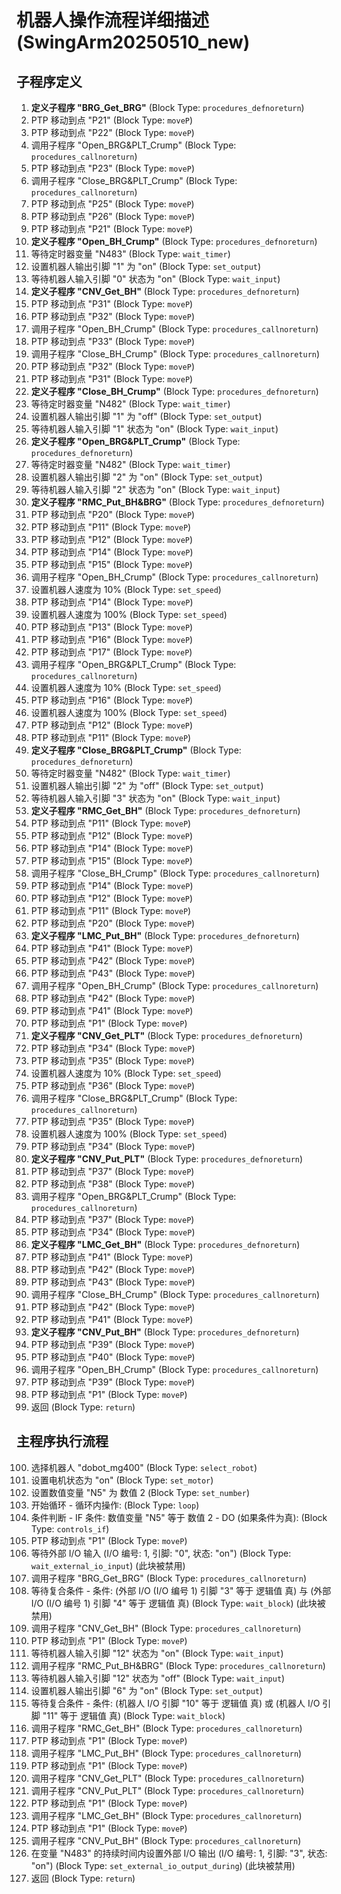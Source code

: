 # 机器人操作流程详细描述 (SwingArm20250510_new)

## 子程序定义

1. **定义子程序 "BRG_Get_BRG"** (Block Type: `procedures_defnoreturn`)
2. PTP 移动到点 "P21" (Block Type: `moveP`)
3. PTP 移动到点 "P22" (Block Type: `moveP`)
4. 调用子程序 "Open_BRG&PLT_Crump" (Block Type: `procedures_callnoreturn`)
5. PTP 移动到点 "P23" (Block Type: `moveP`)
6. 调用子程序 "Close_BRG&PLT_Crump" (Block Type: `procedures_callnoreturn`)
7. PTP 移动到点 "P25" (Block Type: `moveP`)
8. PTP 移动到点 "P26" (Block Type: `moveP`)
9. PTP 移动到点 "P21" (Block Type: `moveP`)
10. **定义子程序 "Open_BH_Crump"** (Block Type: `procedures_defnoreturn`)
11. 等待定时器变量 "N483" (Block Type: `wait_timer`)
12. 设置机器人输出引脚 "1" 为 "on" (Block Type: `set_output`)
13. 等待机器人输入引脚 "0" 状态为 "on" (Block Type: `wait_input`)
14. **定义子程序 "CNV_Get_BH"** (Block Type: `procedures_defnoreturn`)
15. PTP 移动到点 "P31" (Block Type: `moveP`)
16. PTP 移动到点 "P32" (Block Type: `moveP`)
17. 调用子程序 "Open_BH_Crump" (Block Type: `procedures_callnoreturn`)
18. PTP 移动到点 "P33" (Block Type: `moveP`)
19. 调用子程序 "Close_BH_Crump" (Block Type: `procedures_callnoreturn`)
20. PTP 移动到点 "P32" (Block Type: `moveP`)
21. PTP 移动到点 "P31" (Block Type: `moveP`)
22. **定义子程序 "Close_BH_Crump"** (Block Type: `procedures_defnoreturn`)
23. 等待定时器变量 "N482" (Block Type: `wait_timer`)
24. 设置机器人输出引脚 "1" 为 "off" (Block Type: `set_output`)
25. 等待机器人输入引脚 "1" 状态为 "on" (Block Type: `wait_input`)
26. **定义子程序 "Open_BRG&PLT_Crump"** (Block Type: `procedures_defnoreturn`)
27. 等待定时器变量 "N482" (Block Type: `wait_timer`)
28. 设置机器人输出引脚 "2" 为 "on" (Block Type: `set_output`)
29. 等待机器人输入引脚 "2" 状态为 "on" (Block Type: `wait_input`)
30. **定义子程序 "RMC_Put_BH&BRG"** (Block Type: `procedures_defnoreturn`)
31. PTP 移动到点 "P20" (Block Type: `moveP`)
32. PTP 移动到点 "P11" (Block Type: `moveP`)
33. PTP 移动到点 "P12" (Block Type: `moveP`)
34. PTP 移动到点 "P14" (Block Type: `moveP`)
35. PTP 移动到点 "P15" (Block Type: `moveP`)
36. 调用子程序 "Open_BH_Crump" (Block Type: `procedures_callnoreturn`)
37. 设置机器人速度为 10% (Block Type: `set_speed`)
38. PTP 移动到点 "P14" (Block Type: `moveP`)
39. 设置机器人速度为 100% (Block Type: `set_speed`)
40. PTP 移动到点 "P13" (Block Type: `moveP`)
41. PTP 移动到点 "P16" (Block Type: `moveP`)
42. PTP 移动到点 "P17" (Block Type: `moveP`)
43. 调用子程序 "Open_BRG&PLT_Crump" (Block Type: `procedures_callnoreturn`)
44. 设置机器人速度为 10% (Block Type: `set_speed`)
45. PTP 移动到点 "P16" (Block Type: `moveP`)
46. 设置机器人速度为 100% (Block Type: `set_speed`)
47. PTP 移动到点 "P12" (Block Type: `moveP`)
48. PTP 移动到点 "P11" (Block Type: `moveP`)
49. **定义子程序 "Close_BRG&PLT_Crump"** (Block Type: `procedures_defnoreturn`)
50. 等待定时器变量 "N482" (Block Type: `wait_timer`)
51. 设置机器人输出引脚 "2" 为 "off" (Block Type: `set_output`)
52. 等待机器人输入引脚 "3" 状态为 "on" (Block Type: `wait_input`)
53. **定义子程序 "RMC_Get_BH"** (Block Type: `procedures_defnoreturn`)
54. PTP 移动到点 "P11" (Block Type: `moveP`)
55. PTP 移动到点 "P12" (Block Type: `moveP`)
56. PTP 移动到点 "P14" (Block Type: `moveP`)
57. PTP 移动到点 "P15" (Block Type: `moveP`)
58. 调用子程序 "Close_BH_Crump" (Block Type: `procedures_callnoreturn`)
59. PTP 移动到点 "P14" (Block Type: `moveP`)
60. PTP 移动到点 "P12" (Block Type: `moveP`)
61. PTP 移动到点 "P11" (Block Type: `moveP`)
62. PTP 移动到点 "P20" (Block Type: `moveP`)
63. **定义子程序 "LMC_Put_BH"** (Block Type: `procedures_defnoreturn`)
64. PTP 移动到点 "P41" (Block Type: `moveP`)
65. PTP 移动到点 "P42" (Block Type: `moveP`)
66. PTP 移动到点 "P43" (Block Type: `moveP`)
67. 调用子程序 "Open_BH_Crump" (Block Type: `procedures_callnoreturn`)
68. PTP 移动到点 "P42" (Block Type: `moveP`)
69. PTP 移动到点 "P41" (Block Type: `moveP`)
70. PTP 移动到点 "P1" (Block Type: `moveP`)
71. **定义子程序 "CNV_Get_PLT"** (Block Type: `procedures_defnoreturn`)
72. PTP 移动到点 "P34" (Block Type: `moveP`)
73. PTP 移动到点 "P35" (Block Type: `moveP`)
74. 设置机器人速度为 10% (Block Type: `set_speed`)
75. PTP 移动到点 "P36" (Block Type: `moveP`)
76. 调用子程序 "Close_BRG&PLT_Crump" (Block Type: `procedures_callnoreturn`)
77. PTP 移动到点 "P35" (Block Type: `moveP`)
78. 设置机器人速度为 100% (Block Type: `set_speed`)
79. PTP 移动到点 "P34" (Block Type: `moveP`)
80. **定义子程序 "CNV_Put_PLT"** (Block Type: `procedures_defnoreturn`)
81. PTP 移动到点 "P37" (Block Type: `moveP`)
82. PTP 移动到点 "P38" (Block Type: `moveP`)
83. 调用子程序 "Open_BRG&PLT_Crump" (Block Type: `procedures_callnoreturn`)
84. PTP 移动到点 "P37" (Block Type: `moveP`)
85. PTP 移动到点 "P34" (Block Type: `moveP`)
86. **定义子程序 "LMC_Get_BH"** (Block Type: `procedures_defnoreturn`)
87. PTP 移动到点 "P41" (Block Type: `moveP`)
88. PTP 移动到点 "P42" (Block Type: `moveP`)
89. PTP 移动到点 "P43" (Block Type: `moveP`)
90. 调用子程序 "Close_BH_Crump" (Block Type: `procedures_callnoreturn`)
91. PTP 移动到点 "P42" (Block Type: `moveP`)
92. PTP 移动到点 "P41" (Block Type: `moveP`)
93. **定义子程序 "CNV_Put_BH"** (Block Type: `procedures_defnoreturn`)
94. PTP 移动到点 "P39" (Block Type: `moveP`)
95. PTP 移动到点 "P40" (Block Type: `moveP`)
96. 调用子程序 "Open_BH_Crump" (Block Type: `procedures_callnoreturn`)
97. PTP 移动到点 "P39" (Block Type: `moveP`)
98. PTP 移动到点 "P1" (Block Type: `moveP`)
99. 返回 (Block Type: `return`)

## 主程序执行流程

100. 选择机器人 "dobot_mg400" (Block Type: `select_robot`)
101. 设置电机状态为 "on" (Block Type: `set_motor`)
102. 设置数值变量 "N5" 为 数值 2 (Block Type: `set_number`)
103. 开始循环 - 循环内操作: (Block Type: `loop`)
104. 条件判断 - IF 条件: 数值变量 "N5" 等于 数值 2 - DO (如果条件为真): (Block Type: `controls_if`)
105. PTP 移动到点 "P1" (Block Type: `moveP`)
106. 等待外部 I/O 输入 (I/O 编号: 1, 引脚: "0", 状态: "on") (Block Type: `wait_external_io_input`) (此块被禁用)
107. 调用子程序 "BRG_Get_BRG" (Block Type: `procedures_callnoreturn`)
108. 等待复合条件 - 条件: (外部 I/O (I/O 编号 1) 引脚 "3" 等于 逻辑值 真) 与 (外部 I/O (I/O 编号 1) 引脚 "4" 等于 逻辑值 真) (Block Type: `wait_block`) (此块被禁用)
109. 调用子程序 "CNV_Get_BH" (Block Type: `procedures_callnoreturn`)
110. PTP 移动到点 "P1" (Block Type: `moveP`)
111. 等待机器人输入引脚 "12" 状态为 "on" (Block Type: `wait_input`)
112. 调用子程序 "RMC_Put_BH&BRG" (Block Type: `procedures_callnoreturn`)
113. 等待机器人输入引脚 "12" 状态为 "off" (Block Type: `wait_input`)
114. 设置机器人输出引脚 "6" 为 "on" (Block Type: `set_output`)
115. 等待复合条件 - 条件: (机器人 I/O 引脚 "10" 等于 逻辑值 真) 或 (机器人 I/O 引脚 "11" 等于 逻辑值 真) (Block Type: `wait_block`)
116. 调用子程序 "RMC_Get_BH" (Block Type: `procedures_callnoreturn`)
117. PTP 移动到点 "P1" (Block Type: `moveP`)
118. 调用子程序 "LMC_Put_BH" (Block Type: `procedures_callnoreturn`)
119. PTP 移动到点 "P1" (Block Type: `moveP`)
120. 调用子程序 "CNV_Get_PLT" (Block Type: `procedures_callnoreturn`)
121. 调用子程序 "CNV_Put_PLT" (Block Type: `procedures_callnoreturn`)
122. PTP 移动到点 "P1" (Block Type: `moveP`)
123. 调用子程序 "LMC_Get_BH" (Block Type: `procedures_callnoreturn`)
124. PTP 移动到点 "P1" (Block Type: `moveP`)
125. 调用子程序 "CNV_Put_BH" (Block Type: `procedures_callnoreturn`)
126. 在变量 "N483" 的持续时间内设置外部 I/O 输出 (I/O 编号: 1, 引脚: "3", 状态: "on") (Block Type: `set_external_io_output_during`) (此块被禁用)
127. 返回 (Block Type: `return`)
